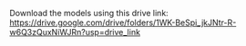 Download the models using this drive link: https://drive.google.com/drive/folders/1WK-BeSpi_jkJNtr-R-w6Q3zQuxNiWJRn?usp=drive_link
